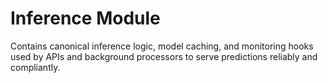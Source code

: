 # Inference Module

Contains canonical inference logic, model caching, and monitoring hooks used by APIs and background processors to serve predictions reliably and compliantly.
